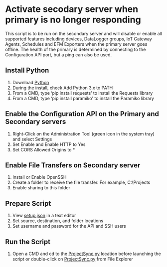 # Activate secodary server when primary is no longer responding

This script is to be run on the secondary server and will disable or enable all supported features including devices, DataLogger groups, IoT Gateway Agents, Schedules and EFM Exporters when the primary server goes offline.  The health of the primary is determined by connecting to the Configuration API port, but a ping can also be used.

## Install Python

1. Download [Python](https://www.python.org/downloads/)
2. During the install, check Add Python 3.x to PATH
3. From a CMD, type ‘pip install requests’ to install the Requests library
4. From a CMD, type ‘pip install paramiko' to install the Paramiko library

## Enable the Configuration API on the Primary and Secondary servers

1. Right-Click on the Administration Tool (green icon in the system tray) and select Settings
2. Set Enable and Enable HTTP to Yes
3. Set CORS Allowed Origins to *

## Enable File Transfers on Secondary server

1. Install or Enable OpenSSH
2. Create a folder to receive the file transfer.  For example, C:\Projects
3. Enable sharing to this folder

## Prepare Script

1. View [setup.json](setup.json) in a text editor
2. Set source, destination, and folder locations
3. Set username and password for the API and SSH users

## Run the Script

1. Open a CMD and cd to the [ProjectSync.py](ProjectSync.py) location before launching the script or double-click on [ProjectSync.py](ProjectSync.py) from File Explorer

